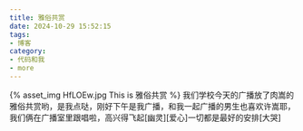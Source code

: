 ```yaml
---
title: 雅俗共赏
date: 2024-10-29 15:52:15
tags:
- 博客
category:
- 代码和我
- more
---
```

{% asset_img HfLOEw.jpg This is 雅俗共赏 %}
我们学校今天的广播放了肉嵩的雅俗共赏哟，是我点哒，刚好下午是我广播，和我一起广播的男生也喜欢许嵩耶，我们俩在广播室里跟唱啦，高兴得飞起[幽灵][爱心]一切都是最好的安排[大哭]